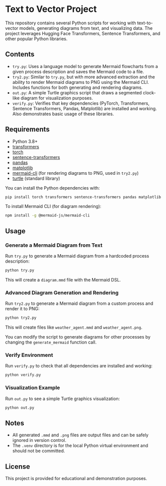 # Text to Vector Project

This repository contains several Python scripts for working with text-to-vector models, generating diagrams from text, and visualizing data. The project leverages Hugging Face Transformers, Sentence Transformers, and other popular Python libraries.

## Contents

- `try.py`: Uses a language model to generate Mermaid flowcharts from a given process description and saves the Mermaid code to a file.
- `try2.py`: Similar to `try.py`, but with more advanced extraction and the ability to render Mermaid diagrams to PNG using the Mermaid CLI. Includes functions for both generating and rendering diagrams.
- `out.py`: A simple Turtle graphics script that draws a segmented clock-like diagram for visualization purposes.
- `verify.py`: Verifies that key dependencies (PyTorch, Transformers, Sentence Transformers, Pandas, Matplotlib) are installed and working. Also demonstrates basic usage of these libraries.

## Requirements

- Python 3.8+
- [transformers](https://huggingface.co/docs/transformers/index)
- [torch](https://pytorch.org/)
- [sentence-transformers](https://www.sbert.net/)
- [pandas](https://pandas.pydata.org/)
- [matplotlib](https://matplotlib.org/)
- [mermaid-cli](https://github.com/mermaid-js/mermaid-cli) (for rendering diagrams to PNG, used in `try2.py`)
- [turtle](https://docs.python.org/3/library/turtle.html) (standard library)

You can install the Python dependencies with:

```bash
pip install torch transformers sentence-transformers pandas matplotlib
```

To install Mermaid CLI (for diagram rendering):

```bash
npm install -g @mermaid-js/mermaid-cli
```

## Usage

### Generate a Mermaid Diagram from Text

Run `try.py` to generate a Mermaid diagram from a hardcoded process description:

```bash
python try.py
```

This will create a `diagram.mmd` file with the Mermaid DSL.

### Advanced Diagram Generation and Rendering

Run `try2.py` to generate a Mermaid diagram from a custom process and render it to PNG:

```bash
python try2.py
```

This will create files like `weather_agent.mmd` and `weather_agent.png`.

You can modify the script to generate diagrams for other processes by changing the `generate_mermaid` function call.

### Verify Environment

Run `verify.py` to check that all dependencies are installed and working:

```bash
python verify.py
```

### Visualization Example

Run `out.py` to see a simple Turtle graphics visualization:

```bash
python out.py
```

## Notes

- All generated `.mmd` and `.png` files are output files and can be safely ignored in version control.
- The `.venv` directory is for the local Python virtual environment and should not be committed.

## License

This project is provided for educational and demonstration purposes.
